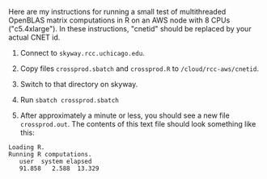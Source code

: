 Here are my instructions for running a small test of multithreaded
OpenBLAS matrix computations in R on an AWS node with 8 CPUs
("c5.4xlarge"). In these instructions, "cnetid" should be replaced by
your actual CNET id.

1. Connect to `skyway.rcc.uchicago.edu`.

2. Copy files `crossprod.sbatch` and `crossprod.R` to
   `/cloud/rcc-aws/cnetid`.

3. Switch to that directory on skyway.

4. Run `sbatch crossprod.sbatch`

5. After approximately a minute or less, you should see a new file
`crossprod.out`. The contents of this text file should look
something like this:

```
Loading R.
Running R computations.
   user  system elapsed
   91.858   2.588  13.329
```
